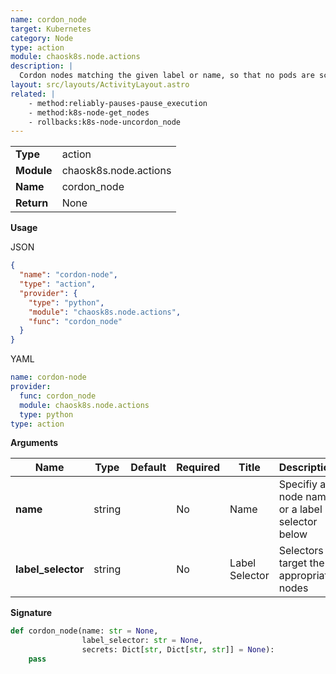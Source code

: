 ```yaml
---
name: cordon_node
target: Kubernetes
category: Node
type: action
module: chaosk8s.node.actions
description: |
  Cordon nodes matching the given label or name, so that no pods are scheduled on them any longer
layout: src/layouts/ActivityLayout.astro
related: |
    - method:reliably-pauses-pause_execution
    - method:k8s-node-get_nodes
    - rollbacks:k8s-node-uncordon_node
---
```


|            |                       |
| ---------- | --------------------- |
| **Type**   | action                |
| **Module** | chaosk8s.node.actions |
| **Name**   | cordon_node           |
| **Return** | None                  |

**Usage**

JSON

```json
{
  "name": "cordon-node",
  "type": "action",
  "provider": {
    "type": "python",
    "module": "chaosk8s.node.actions",
    "func": "cordon_node"
  }
}
```

YAML

```yaml
name: cordon-node
provider:
  func: cordon_node
  module: chaosk8s.node.actions
  type: python
type: action
```

**Arguments**

| Name               | Type   | Default | Required | Title          | Description                                    |
| ------------------ | ------ | ------- | -------- | -------------- | ---------------------------------------------- |
| **name**           | string |         | No       | Name           | Specifiy a node name or a label selector below |
| **label_selector** | string |     | No       | Label Selector | Selectors to target the appropriate nodes      |

**Signature**

```python
def cordon_node(name: str = None,
                label_selector: str = None,
                secrets: Dict[str, Dict[str, str]] = None):
    pass
```
